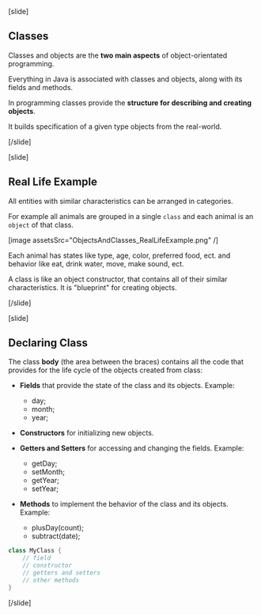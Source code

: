 [slide]
## Classes

Classes and objects are the **two main aspects** of object-orientated programming. 

Everything in Java is associated with classes and objects, along with its fields and methods.

In programming classes provide the **structure for describing and creating objects**. 

It builds specification of a given type objects from the real-world.


[/slide]

[slide]
## Real Life Example

All entities with similar characteristics can be arranged in categories.

For example all animals are grouped in a single `class` and each animal is an `object` of that class.

[image assetsSrc="ObjectsAndClasses_RealLifeExample.png" /]

Each animal has states like type, age, color, preferred food, ect. and behavior like eat, drink water, move, make sound, ect. 

A class is like an object constructor, that contains all of their similar characteristics. It is "blueprint" for creating objects.


[/slide]

[slide]
## Declaring Class

The class **body** (the area between the braces) contains all the code that provides for the life cycle of the objects created from class:
   - **Fields** that provide the state of the class and its objects.
   Example: 
     - day; 
     - month;
     - year;

   - **Constructors** for initializing new objects.

   - **Getters and Setters** for accessing and changing the fields.
   Example: 
     - getDay; 
     - setMonth;
     - getYear;
     - setYear;
   
   - **Methods** to implement the behavior of the class and its objects.
   Example: 
     - plusDay(count); 
     - subtract(date);

```java
class MyClass {
    // field
    // constructor
    // getters and setters
    // other methods
}
```

[/slide]